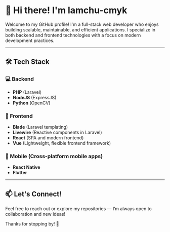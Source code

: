 # 👋 Hi there! I'm lamchu-cmyk

Welcome to my GitHub profile! I'm a full-stack web developer who enjoys building scalable, maintainable, and efficient applications. I specialize in both backend and frontend technologies with a focus on modern development practices.

---

## 🛠️ Tech Stack

### 💻 Backend
- **PHP** (Laravel)
- **NodeJS** (ExpressJS)
- **Python** (OpenCV)

### 🎨 Frontend
- **Blade** (Laravel templating)
- **Livewire** (Reactive components in Laravel)
- **React** (SPA and modern frontend)
- **Vue** (Lightweight, flexible frontend framework)

### 📱 Mobile (Cross-platform mobile apps)
- **React Native** 
- **Flutter** 

---

## 📫 Let's Connect!
Feel free to reach out or explore my repositories — I’m always open to collaboration and new ideas!

Thanks for stopping by! 🙌
